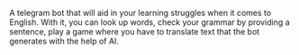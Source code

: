 A telegram bot that will aid in your learning struggles when it comes to English. With it, you can look up words, check your grammar by providing a sentence, play a game where you have to translate text that the bot generates with the help of AI.

